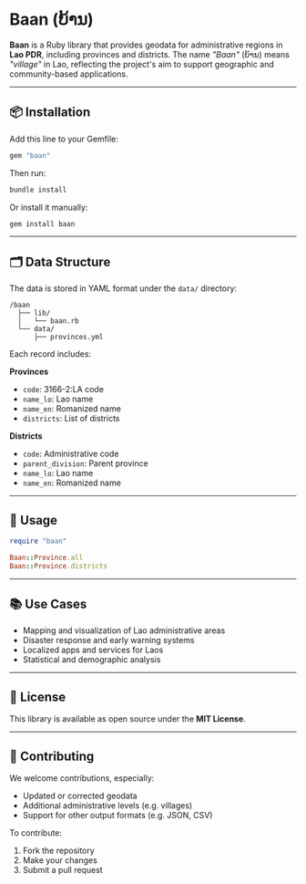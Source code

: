 # Baan (ບ້ານ)

**Baan** is a Ruby library that provides geodata for administrative regions in **Lao PDR**, including provinces and districts. The name *"Baan"* (ບ້ານ) means *"village"* in Lao, reflecting the project's aim to support geographic and community-based applications.

---

## 📦 Installation

Add this line to your Gemfile:

```ruby
gem "baan"
```

Then run:

```bash
bundle install
```

Or install it manually:

```bash
gem install baan
```

---

## 🗂️ Data Structure

The data is stored in YAML format under the `data/` directory:

```
/baan
  ├── lib/
  │   └── baan.rb
  └── data/
      ├── provinces.yml
```

Each record includes:

**Provinces**

* `code`: 3166-2:LA code
* `name_lo`: Lao name
* `name_en`: Romanized name
* `districts`: List of districts

**Districts**

* `code`: Administrative code
* `parent_division`: Parent province
* `name_lo`: Lao name
* `name_en`: Romanized name

---

## 🚀 Usage

```ruby
require "baan"

Baan::Province.all
Baan::Province.districts
```

---

## 📚 Use Cases

* Mapping and visualization of Lao administrative areas
* Disaster response and early warning systems
* Localized apps and services for Laos
* Statistical and demographic analysis

---

## 📄 License

This library is available as open source under the **MIT License**.

---

## 🤝 Contributing

We welcome contributions, especially:

* Updated or corrected geodata
* Additional administrative levels (e.g. villages)
* Support for other output formats (e.g. JSON, CSV)

To contribute:

1. Fork the repository
2. Make your changes
3. Submit a pull request
